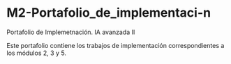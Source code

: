 # M2-Portafolio_de_implementaci-n
Portafolio de Implemetnación. IA avanzada II

Este portafolio contiene los trabajos de implementación correspondientes a los módulos 2, 3 y 5.
